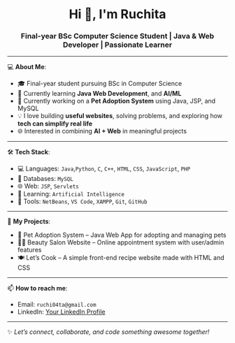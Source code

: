 <!-- ## Hi there 👋-->

<!--
**rmahale04/rmahale04** is a ✨ _special_ ✨ repository because its `README.md` (this file) appears on your GitHub profile.

Here are some ideas to get you started:

- 🔭 I’m currently working on ...
- 🌱 I’m currently learning ...
- 👯 I’m looking to collaborate on ...
- 🤔 I’m looking for help with ...
- 💬 Ask me about ...
- 📫 How to reach me: ...
- 😄 Pronouns: ...
- ⚡ Fun fact: ...
-->
<h1 align="center">Hi 👋, I'm Ruchita</h1>
<h3 align="center">Final-year BSc Computer Science Student | Java & Web Developer | Passionate Learner</h3>

---

💻 **About Me**:
- 🎓 Final-year student pursuing BSc in Computer Science
- 🌱 Currently learning **Java Web Development**, and **AI/ML**
- 🚀 Currently working on a **Pet Adoption System** using Java, JSP, and MySQL
- 💡 I love building **useful websites**, solving problems, and exploring how **tech can simplify real life**
- 🌐 Interested in combining **AI + Web** in meaningful projects

---

🛠️ **Tech Stack**:
- 💻 Languages: `Java`,`Python`, `C`, `C++`, `HTML`, `CSS`, `JavaScript`, `PHP`
- 🧩 Databases: `MySQL`
- 🌐 Web: `JSP`, `Servlets`
- 🧠 Learning: `Artificial Intelligence`
- 🧰 Tools: `NetBeans`, `VS Code`, `XAMPP`, `Git`, `GitHub`

---

📂 **My Projects**:
<!--
- 🐾 [Pet Adoption System](https://github.com/your-username/PetAdoptionSystem) – Java Web App for adopting and managing pets
- 💇‍♀️ [Beauty Salon Website](https://github.com/your-username/BeautySalonWebsite) – Online appointment system with user/admin features
- 🍽️ [Let’s Cook](https://github.com/your-username/LetsCook) –  A simple front-end recipe website made with HTML and CSS
-->
- 🐾 Pet Adoption System – Java Web App for adopting and managing pets
- 💇‍♀️ Beauty Salon Website – Online appointment system with user/admin features
- 🍽️ Let’s Cook –  A simple front-end recipe website made with HTML and CSS
---
<!--
📈 **GitHub Stats**:

<p align="center">
  <img src="https://github-readme-stats.vercel.app/api?username=your-username&show_icons=true&theme=tokyonight" alt="stats" height="160"/>
  <img src="https://github-readme-stats.vercel.app/api/top-langs/?username=your-username&layout=compact&theme=tokyonight" alt="top languages" height="160"/>
</p>

---
-->
📫 **How to reach me**:
- Email: `ruchi04ta@gmail.com`
- LinkedIn: [Your LinkedIn Profile](https://linkedin.com/in/ruchita-mahale)

---

✨ *Let’s connect, collaborate, and code something awesome together!*
